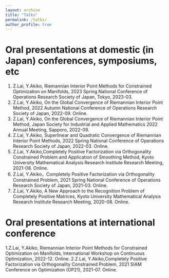```yaml
---
layout: archive
title: "Talks"
permalink: /talks/
author_profile: true
---
```


Oral presentations at domestic (in Japan) conferences, symposiums, etc
======
1.  Z.Lai, Y.Akiko, Riemannian Interior Point Methods for Constrained Optimization on Manifolds, 2023 Spring National Conference of Operations Research Society of Japan, Tokyo, 2023-03.
2.  Z.Lai, Y.Akiko, On the Global Convergence of Riemannian Interior Point Method, 2022 Autumn National Conference of Operations Research Society of Japan, 2022-09. Online.
3. Z.Lai, Y.Akiko, On the Global Convergence of Riemannian Interior Point Method, Japan Society for Industrial and Applied Mathematics 2022 Annual Meeting, Sapporo, 2022-09.
4.  Z.Lai, Y.Akiko, Superlinear and Quadratic Convergence of Riemannian Interior Point Methods, 2022 Spring National Conference of Operations Research Society of Japan, 2022-03. Online.
5.  Z.Lai, Y.Akiko,Completely Positive Factorization via Orthogonality Constrained Problem and Application of Smoothing Method, Kyoto University Mathematical Analysis Research Institute Research Meeting, 2021-08. Online.
6.  Z.Lai, Y.Akiko，Completely Positive Factorization via Orthogonality Constrained Problem, 2021 Spring National Conference of Operations Research Society of Japan, 2021-03. Online.
7. Z.Lai, Y.Akiko, A New Approach to the Recognition Problem of Completely Positive Matrices, Kyoto University Mathematical Analysis Research Institute Research Meeting, 2020-08. Online.

Oral presentations at international conference
======
1.Z.Lai, Y.Akiko, Riemannian Interior Point Methods for Constrained Optimization on Manifolds, International Workshop on Continuous Optimization, 2022-12. Online.
2.Z.Lai, Y.Akiko,Completely Positive Factorization via Orthogonality Constrained Problem, 2021 SIAM Conference on Optimization (OP21), 2021-07. Online.
